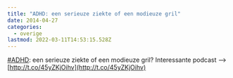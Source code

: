 ```yaml
---
title: "ADHD: een serieuze ziekte of een modieuze gril"
date: 2014-04-27
categories:
  - overige
lastmod: 2022-03-11T14:53:15.528Z
---
```


[#ADHD](https://twitter.com/hashtag/ADHD?src=hash): een serieuze ziekte of een modieuze gril? Interessante podcast --> [http://t.co/45yZKjOihv](http://t.co/45yZKjOihv)
